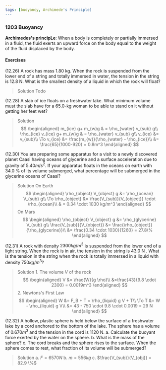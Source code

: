 ```yaml
---
tags: [buoyancy, Archimede's Principle]
---
```


### 1203 Buoyancy

**Archimedes's principLe**: When a body is completely or partially immersed in a fluid, the fluid exerts an upward force on the body equal to the weight of the fluid displaced by the body.

#### Exercises
(12.26) A rock has mass 1.80 kg. When the rock is suspended from the lower end of a string and totally immersed in water, the tension in the string is 12.8 N. What is the smallest density of a liquid in which the rock will float?
>Solution
Todo

(12.28) A slab of ice floats on a freshwater lake. What minimum volume must the slab have for a 65.0-kg woman to be able to stand on it without getting her feet wet?
>Solution
$$
\begin{aligned}
m_{ice} g+ m_{w}g & = \rho_{water} v_{sub} g\\
\rho_{ice} v_{ice} g+ m_{w}g & = \rho_{water} v_{sub} g\\
v_{ice} &= v_{sub}\\
\To v_{ice} &= \frac{m_{w}}{\rho_{water} - \rho_{ice}}\\
&= \frac{65}{1000-920} = 0.8m^3
\end{aligned}
$$

(12.30) You are preparing some apparatus for a visit to a newly discovered planet Caasi having oceans of glycerine and a surface acceleration due to gravity of $5.40 m/s^2$. If your apparatus floats in the oceans on earth with 34.0 % of its volume submerged, what percentage will be submerged in the glycerine oceans of Caasi?
>Solution
On Earth
$$
\begin{aligned}
\rho_{object} V_{object} g &= \rho_{ocean} V_{sub} g\\
\To \rho_{object} &= \frac{V_{sub}}{V_{object}} \cdot \rho_{ocean}\\
& = 0.34 \cdot 1030 kg/m^3
\end{aligned}
$$
On Mars
$$
\begin{aligned}
\rho_{object} V_{object} g &= \rho_{glycerine} V_{sub} g\\
\frac{V_{sub}}{V_{object}} &= \frac{\rho_{object}}{\rho_{glycerine}}\\
&= \frac{0.34 \cdot 1030}{1260} = 27.8\%
\end{aligned}
$$

(12.31) A rock with density $2300 kg/m^3$ is suspended from the lower end of a light string. When the rock is in air, the tension in the string is 43.0 N . What is the tension in the string when the rock is totally immersed in a liquid with density $750 kg/m^3$?
>Solution
1\. The volume $V$ of the rock
$$
\begin{aligned}
V &= \frac{W}{g \rho}\\
&=\frac{43}{9.8 \cdot 2300} = 0.0019m^3
\end{aligned}
$$
2\. Newtons's First Law
$$
\begin{aligned}
W &= F_B + T = \rho_{liquid} g V + T\\
\To T &= W - \rho_{liquid} g V\\
&= 43 - 750 \cdot 9.8 \cdot 0.0019 = 29 N
\end{aligned}
$$

(12.32) A hollow, plastic sphere is held below the surface of a freshwater lake by a cord anchored to the bottom of the lake. The sphere has a volume of $0.670 m^3$ and the tension in the cord is 1120 N.
a. Calculate the buoyant force exerted by the water on the sphere.
b. What is the mass of the sphere?
c. The cord breaks and the sphere rises to the surface. When the sphere comes to rest, what fraction of its volume will be submerged?
>Solution
a. $F = 6570N$
b. $m=556kg$
c. $\frac{V_{sub}}{V_{obj}} = 82.9 \%$
